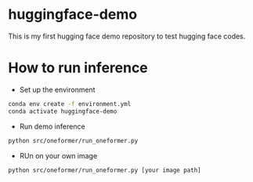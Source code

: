 # huggingface-demo
This is my first hugging face demo repository to test hugging face codes.


# How to run inference
- Set up the environment
```bash
conda env create -f environment.yml
conda activate huggingface-demo
```

- Run demo inference
```bash
python src/oneformer/run_oneformer.py
``` 

- RUn on your own image
```bash
python src/oneformer/run_oneformer.py [your image path]
```